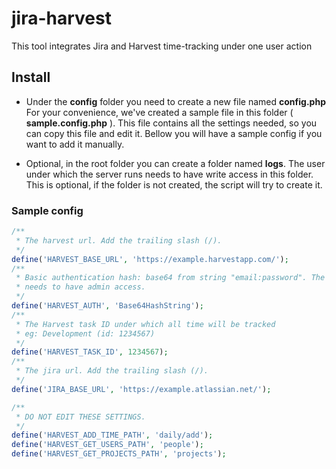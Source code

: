 # jira-harvest

This tool integrates Jira and Harvest time-tracking under one user action

## Install

* Under the **config** folder you need to create a new file named **config.php**
 For your convenience, we've created a sample file in this folder ( **sample.config.php** ).
 This file contains all the settings needed, so you can copy this file and edit it.
 Bellow you will have a sample config if you want to add it manually.

* Optional, in the root folder you can create a folder named **logs**. The user 
 under which the server runs needs to have write access in this folder. This is
 optional, if the folder is not created, the script will try to create it. 

### Sample config

```php
/**
 * The harvest url. Add the trailing slash (/).
 */
define('HARVEST_BASE_URL', 'https://example.harvestapp.com/');
/**
 * Basic authentication hash: base64 from string "email:password". The user
 * needs to have admin access.
 */
define('HARVEST_AUTH', 'Base64HashString');
/**
 * The Harvest task ID under which all time will be tracked
 * eg: Development (id: 1234567)
 */
define('HARVEST_TASK_ID', 1234567);
/**
 * The jira url. Add the trailing slash (/).
 */
define('JIRA_BASE_URL', 'https://example.atlassian.net/');

/**
 * DO NOT EDIT THESE SETTINGS.
 */
define('HARVEST_ADD_TIME_PATH', 'daily/add');
define('HARVEST_GET_USERS_PATH', 'people');
define('HARVEST_GET_PROJECTS_PATH', 'projects');
```
